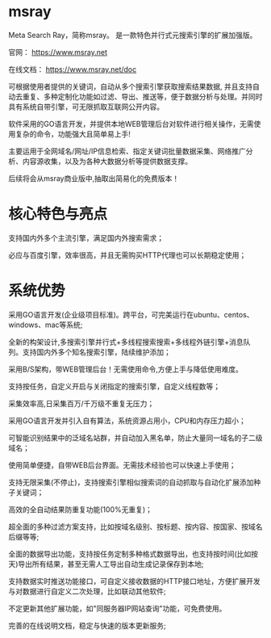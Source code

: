 # msray
Meta Search Ray，简称msray。 是一款特色并行式元搜索引擎的扩展加强版。

官网： https://www.msray.net

在线文档： https://www.msray.net/doc

可根据使用者提供的关键词，自动从多个搜索引擎获取搜索结果数据, 并且支持自动去重复、多种定制化功能如过滤、导出、推送等，便于数据分析与处理。并同时具有系统自带引擎，可无限抓取互联网公开内容。

软件采用的GO语言开发，并提供本地WEB管理后台对软件进行相关操作，无需使用复杂的命令，功能强大且简单易上手!

主要运用于全网域名/网址/IP信息检索、指定关键词批量数据采集、网络推广分析、内容源收集，以及为各种大数据分析等提供数据支撑。

后续将会从msray商业版中,抽取出简易化的免费版本！


# 核心特色与亮点

支持国内外多个主流引擎，满足国内外搜索需求；

必应与百度引擎，效率很高，并且无需购买HTTP代理也可以长期稳定使用；


# 系统优势
采用GO语言开发(企业级项目标准)。跨平台，可完美运行在ubuntu、centos、windows、mac等系统;

全新的构架设计,多搜索引擎并行式+多线程搜索搜索+多线程外链引擎+消息队列。支持国内外多个知名搜索引擎，陆续维护添加；

采用B/S架构，带WEB管理后台！无需使用命令,方便上手与降低使用难度。

支持按任务，自定义开启与关闭指定的搜索引擎，自定义线程数等；

采集效率高,日采集百万/千万级不重复无压力；

采用GO语言开发并引入自有算法，系统资源占用小，CPU和内存压力超小；

可智能识别结果中的泛域名站群，并自动加入黑名单，防止大量同一域名的子二级域名；

使用简单便捷，自带WEB后台界面。无需技术经验也可以快速上手使用；

支持无限采集(不停止)，支持搜索引擎相似搜索词的自动抓取与自动化扩展添加种子关键词；

高效的全自动结果防重复功能(100%无重复)；

超全面的多种过滤方案支持，比如按域名级别、按标题、按内容、按国家、按域名后缀等等;

全面的数据导出功能，支持按任务定制多种格式数据导出，也支持按时间(比如按天)导出所有结果，甚至无需人工导出自动生成记录保存到本地;

支持数据实时推送功能接口，可自定义接收数据的HTTP接口地址，方便扩展开发与对数据进行自定义二次处理，比如联动其他软件;

不定更新其他扩展功能，如"同服务器IP网站查询"功能，可免费使用。

完善的在线说明文档，稳定与快速的版本更新服务;
